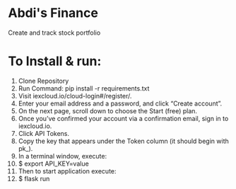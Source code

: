 # Abdi's Finance
Create and track stock portfolio

# To Install & run: 
1. Clone Repository 
2. Run Command: pip install -r requirements.txt
3. Visit iexcloud.io/cloud-login#/register/.
4. Enter your email address and a password, and click “Create account”.
5. On the next page, scroll down to choose the Start (free) plan.
6. Once you’ve confirmed your account via a confirmation email, sign in to iexcloud.io.
7. Click API Tokens.
8. Copy the key that appears under the Token column (it should begin with pk_).
9. In a terminal window, execute:
10. $ export API_KEY=value
11. Then to start application execute: 
12. $ flask run
